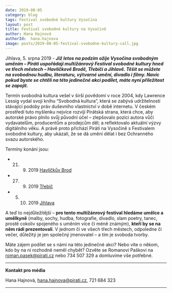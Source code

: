 ```yaml
---
date: 2019-08-05
category: blog
tags: Festival svobodné kultury Vysočina
layout: post
title: Festival svobodné kultury na Vysočině
author: Hana Hajnová
authorId:  hana.hajnova
image: posts/2019-08-05-festival-svobodne-kultury-call.jpg
---
```


Jihlava, 5. srpna 2019 - ***Již letos na podzim ožije Vysočina svobodným uměním – Piráti uspořádají multižánrový Festival svobodné kultury hned ve třech městech – Havlíčkově Brodě, Třebíči a Jihlavě. Těšit se můžete na svobodnou hudbu, literaturu, výtvarné umění, divadlo i filmy. Navíc pokud byste se chtěli na této jedinečné akci podílet, máte nyní příležitost se zapojit.***

Termín svobodná kultura vešel v širší povědomí v roce 2004, kdy Lawrence Lessig vydal svoji knihu “Svobodná kultura”, která se zabývá udržitelností stávající podoby práv duševního vlastnictví v době internetu. V českém prostředí tuto myšlenku nejvíce rozvíjí Pirátská strana, která chce, aby autorské právo plnilo svůj původní účel – zlepšovalo pozici autora vůči vydavatelům, producentům a prodejcům děl; a reflektovalo aktuální výzvy digitálního věku. A právě proto přichází Piráti na Vysočině s Festivalem svobodné kultury, aby ukázali, že se dá umění dělat i bez Ochranného svazu autorského.

Termíny konání jsou:

* 21. 9. 2019 [Havlíčkův Brod](https://www.facebook.com/events/408029136496136)
* 27. 9. 2019 [Třebíč](https://www.facebook.com/events/475204009911769)
* 5. 10. 2019 [Jihlava](https://www.facebook.com/events/493176581450962)

A teď to nejdůležitější – **pro tento multižánrový festival hledáme umělce a umělkyně** (malby, sochy, hudba, fotografie, divadlo, slam poetry, tanec, prostě cokoliv spojeného s uměním více či méně známým), **kteří by se na něm rádi prezentovali**. V jednom či ve všech třech městech, odpoledne či večer, důležitý je jen společný jmenovatel – a tím je svoboda tvorby.

Máte zájem podílet se s námi na této jedinečné akci? Nebo víte o někom, kdo by na ní rozhodně neměl chybět? Ozvěte se Romanovi Paškovi na <roman.pasek@pirati.cz> nebo 734 507 329 a domluvíme vše potřebné.

---

**Kontakt pro média**

Hana Hajnová, hana.hajnova@pirati.cz, 721 684 323

---

